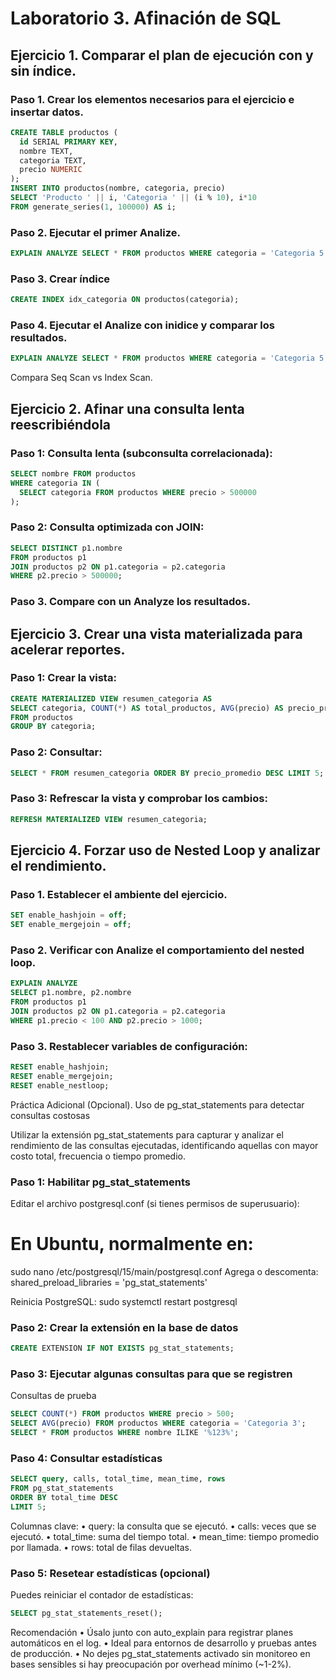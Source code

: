 # Laboratorio 3. Afinación de SQL

## Ejercicio 1. Comparar el plan de ejecución con y sin índice.

### Paso 1. Crear los elementos necesarios para el ejercicio e insertar datos.

```sql
CREATE TABLE productos (
  id SERIAL PRIMARY KEY,
  nombre TEXT,
  categoria TEXT,
  precio NUMERIC
);
INSERT INTO productos(nombre, categoria, precio)
SELECT 'Producto ' || i, 'Categoria ' || (i % 10), i*10
FROM generate_series(1, 100000) AS i;
```

### Paso 2. Ejecutar el primer Analize.

```sql
EXPLAIN ANALYZE SELECT * FROM productos WHERE categoria = 'Categoria 5';
```

### Paso 3. Crear índice
```sql
CREATE INDEX idx_categoria ON productos(categoria);
```

### Paso 4. Ejecutar el Analize con inidice y comparar los resultados.

```sql
EXPLAIN ANALYZE SELECT * FROM productos WHERE categoria = 'Categoria 5';
```
Compara Seq Scan vs Index Scan.


## Ejercicio 2. Afinar una consulta lenta reescribiéndola

### Paso 1: Consulta lenta (subconsulta correlacionada):
```sql
SELECT nombre FROM productos
WHERE categoria IN (
  SELECT categoria FROM productos WHERE precio > 500000
);
```

### Paso 2: Consulta optimizada con JOIN:
```sql
SELECT DISTINCT p1.nombre
FROM productos p1
JOIN productos p2 ON p1.categoria = p2.categoria
WHERE p2.precio > 500000;
```

### Paso 3. Compare con un Analyze los resultados.


## Ejercicio 3. Crear una vista materializada para acelerar reportes.

### Paso 1: Crear la vista:
```sql
CREATE MATERIALIZED VIEW resumen_categoria AS
SELECT categoria, COUNT(*) AS total_productos, AVG(precio) AS precio_promedio
FROM productos
GROUP BY categoria;
```

### Paso 2: Consultar:
```sql
SELECT * FROM resumen_categoria ORDER BY precio_promedio DESC LIMIT 5;
```

### Paso 3: Refrescar la vista y comprobar los cambios:
```sql
REFRESH MATERIALIZED VIEW resumen_categoria;
```

## Ejercicio 4. Forzar uso de Nested Loop y analizar el rendimiento.

### Paso 1. Establecer el ambiente del ejercicio.

```sql
SET enable_hashjoin = off;
SET enable_mergejoin = off;
```

### Paso 2. Verificar con Analize el comportamiento del nested loop.

```sql
EXPLAIN ANALYZE
SELECT p1.nombre, p2.nombre
FROM productos p1
JOIN productos p2 ON p1.categoria = p2.categoria
WHERE p1.precio < 100 AND p2.precio > 1000;
```

### Paso 3. Restablecer variables de configuración:
```sql
RESET enable_hashjoin;
RESET enable_mergejoin;
RESET enable_nestloop;
```

Práctica Adicional (Opcional).
Uso de pg_stat_statements para detectar consultas costosas

Utilizar la extensión pg_stat_statements para capturar y analizar el rendimiento de las consultas ejecutadas, identificando aquellas con mayor costo total, frecuencia o tiempo promedio.

 ### Paso 1: Habilitar pg_stat_statements

Editar el archivo postgresql.conf (si tienes permisos de superusuario):
# En Ubuntu, normalmente en:
sudo nano /etc/postgresql/15/main/postgresql.conf
Agrega o descomenta:
shared_preload_libraries = 'pg_stat_statements'

Reinicia PostgreSQL:
sudo systemctl restart postgresql

 ### Paso 2: Crear la extensión en la base de datos
```sql
CREATE EXTENSION IF NOT EXISTS pg_stat_statements;
```

### Paso 3: Ejecutar algunas consultas para que se registren

Consultas de prueba
```sql
SELECT COUNT(*) FROM productos WHERE precio > 500;
SELECT AVG(precio) FROM productos WHERE categoria = 'Categoria 3';
SELECT * FROM productos WHERE nombre ILIKE '%123%';
```

### Paso 4: Consultar estadísticas

```sql
SELECT query, calls, total_time, mean_time, rows
FROM pg_stat_statements
ORDER BY total_time DESC
LIMIT 5;
```

Columnas clave:
•	query: la consulta que se ejecutó.
•	calls: veces que se ejecutó.
•	total_time: suma del tiempo total.
•	mean_time: tiempo promedio por llamada.
•	rows: total de filas devueltas.

### Paso 5: Resetear estadísticas (opcional)
Puedes reiniciar el contador de estadísticas:

```sql
SELECT pg_stat_statements_reset();
```

Recomendación
•	Úsalo junto con auto_explain para registrar planes automáticos en el log.
•	Ideal para entornos de desarrollo y pruebas antes de producción.
•	No dejes pg_stat_statements activado sin monitoreo en bases sensibles si hay preocupación por overhead mínimo (~1-2%).

